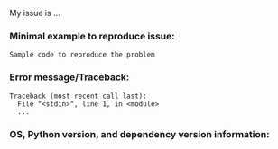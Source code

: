 
<!-- 
Thank you for contributing to the SpacePy community by
taking the time to report a SpacePy issue. Please
describe the issue in detail, and for bug reports
fill in the fields below.

You can delete the sections that don't apply to your
issue. For example, if a feature is inadequately
described, simply delete all sections below and 
describe how the documentation is lacking. If you
think you've found a bug that proudces unwanted or
incorrect behavior then delete the "Error Message"
section and include a description of what the code
along with a description of what you think it should
do. For new feature requests, please describe the 
feature and at least one possible use case (none of 
the sections below would be required in that case).

You can view the final output by clicking the preview
button above.
-->

My issue is ...

### Minimal example to reproduce issue:
<!-- 
If you place your code between the triple backticks below, 
it will be marked as a code block automatically.
If possible, please provide a minimal example that succinctly
illustrate the issue.
-->


```
Sample code to reproduce the problem
```

### Error message/Traceback:
<!-- If any, paste the *full* error message inside a code block
as above (starting from line Traceback)
-->

```
Traceback (most recent call last):
  File "<stdin>", line 1, in <module>
  ...
```

### OS, Python version, and dependency version information:
<!-- You can run the following and paste the result in a code 
block.
```
import platform
import sys
import numpy
import scipy
import matplotlib

print(platform.platform())
print(sys.version_info)
print('numpy={0}'.format(numpy.__version__))
print('scipy={0}'.format(scipy.__version__))
print('matplotlib={0}'.format(matplotlib.__version__))
```
-->

